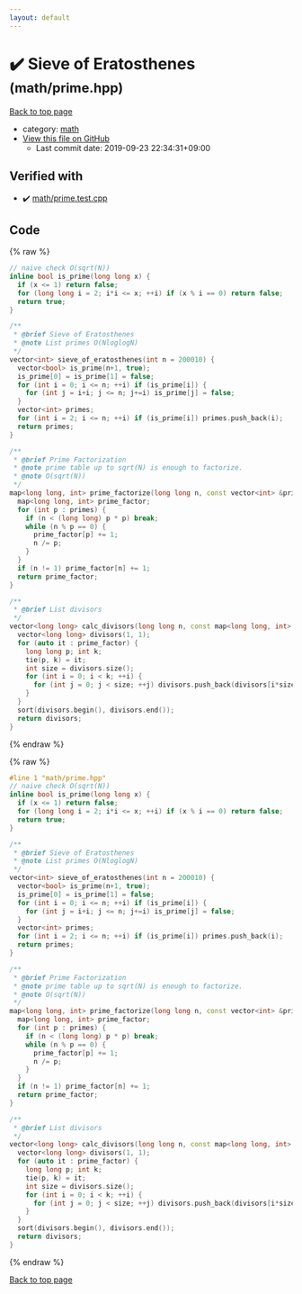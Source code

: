 ```yaml
---
layout: default
---
```


<!-- mathjax config similar to math.stackexchange -->
<script type="text/javascript" async
  src="https://cdnjs.cloudflare.com/ajax/libs/mathjax/2.7.5/MathJax.js?config=TeX-MML-AM_CHTML">
</script>
<script type="text/x-mathjax-config">
  MathJax.Hub.Config({
    TeX: { equationNumbers: { autoNumber: "AMS" }},
    tex2jax: {
      inlineMath: [ ['$','$'] ],
      processEscapes: true
    },
    "HTML-CSS": { matchFontHeight: false },
    displayAlign: "left",
    displayIndent: "2em"
  });
</script>

<script type="text/javascript" src="https://cdnjs.cloudflare.com/ajax/libs/jquery/3.4.1/jquery.min.js"></script>
<script src="https://cdn.jsdelivr.net/npm/jquery-balloon-js@1.1.2/jquery.balloon.min.js" integrity="sha256-ZEYs9VrgAeNuPvs15E39OsyOJaIkXEEt10fzxJ20+2I=" crossorigin="anonymous"></script>
<script type="text/javascript" src="../../assets/js/copy-button.js"></script>
<link rel="stylesheet" href="../../assets/css/copy-button.css" />


# :heavy_check_mark: Sieve of Eratosthenes <small>(math/prime.hpp)</small>

<a href="../../index.html">Back to top page</a>

* category: <a href="../../index.html#7e676e9e663beb40fd133f5ee24487c2">math</a>
* <a href="{{ site.github.repository_url }}/blob/master/math/prime.hpp">View this file on GitHub</a>
    - Last commit date: 2019-09-23 22:34:31+09:00




## Verified with

* :heavy_check_mark: <a href="../../verify/math/prime.test.cpp.html">math/prime.test.cpp</a>


## Code

<a id="unbundled"></a>
{% raw %}
```cpp
// naive check O(sqrt(N))
inline bool is_prime(long long x) {
  if (x <= 1) return false;
  for (long long i = 2; i*i <= x; ++i) if (x % i == 0) return false;
  return true;
}

/**
 * @brief Sieve of Eratosthenes
 * @note List primes O(NloglogN)
 */
vector<int> sieve_of_eratosthenes(int n = 200010) {
  vector<bool> is_prime(n+1, true);
  is_prime[0] = is_prime[1] = false;
  for (int i = 0; i <= n; ++i) if (is_prime[i]) {
    for (int j = i+i; j <= n; j+=i) is_prime[j] = false;
  }
  vector<int> primes;
  for (int i = 2; i <= n; ++i) if (is_prime[i]) primes.push_back(i);
  return primes;
}

/**
 * @brief Prime Factorization
 * @note prime table up to sqrt(N) is enough to factorize.
 * @note O(sqrt(N))
 */
map<long long, int> prime_factorize(long long n, const vector<int> &primes) {
  map<long long, int> prime_factor;
  for (int p : primes) {
    if (n < (long long) p * p) break;
    while (n % p == 0) {
      prime_factor[p] += 1;
      n /= p;
    }
  }
  if (n != 1) prime_factor[n] += 1;
  return prime_factor;
}

/**
 * @brief List divisors
 */
vector<long long> calc_divisors(long long n, const map<long long, int> &prime_factor) {
  vector<long long> divisors(1, 1);
  for (auto it : prime_factor) {
    long long p; int k;
    tie(p, k) = it;
    int size = divisors.size();
    for (int i = 0; i < k; ++i) {
      for (int j = 0; j < size; ++j) divisors.push_back(divisors[i*size+j] * p);
    }
  }
  sort(divisors.begin(), divisors.end());
  return divisors;
}
```
{% endraw %}

<a id="bundled"></a>
{% raw %}
```cpp
#line 1 "math/prime.hpp"
// naive check O(sqrt(N))
inline bool is_prime(long long x) {
  if (x <= 1) return false;
  for (long long i = 2; i*i <= x; ++i) if (x % i == 0) return false;
  return true;
}

/**
 * @brief Sieve of Eratosthenes
 * @note List primes O(NloglogN)
 */
vector<int> sieve_of_eratosthenes(int n = 200010) {
  vector<bool> is_prime(n+1, true);
  is_prime[0] = is_prime[1] = false;
  for (int i = 0; i <= n; ++i) if (is_prime[i]) {
    for (int j = i+i; j <= n; j+=i) is_prime[j] = false;
  }
  vector<int> primes;
  for (int i = 2; i <= n; ++i) if (is_prime[i]) primes.push_back(i);
  return primes;
}

/**
 * @brief Prime Factorization
 * @note prime table up to sqrt(N) is enough to factorize.
 * @note O(sqrt(N))
 */
map<long long, int> prime_factorize(long long n, const vector<int> &primes) {
  map<long long, int> prime_factor;
  for (int p : primes) {
    if (n < (long long) p * p) break;
    while (n % p == 0) {
      prime_factor[p] += 1;
      n /= p;
    }
  }
  if (n != 1) prime_factor[n] += 1;
  return prime_factor;
}

/**
 * @brief List divisors
 */
vector<long long> calc_divisors(long long n, const map<long long, int> &prime_factor) {
  vector<long long> divisors(1, 1);
  for (auto it : prime_factor) {
    long long p; int k;
    tie(p, k) = it;
    int size = divisors.size();
    for (int i = 0; i < k; ++i) {
      for (int j = 0; j < size; ++j) divisors.push_back(divisors[i*size+j] * p);
    }
  }
  sort(divisors.begin(), divisors.end());
  return divisors;
}

```
{% endraw %}

<a href="../../index.html">Back to top page</a>

